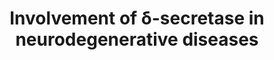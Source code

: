 ---
annotations:
- id: DOID:1289
  parent: central nervous system disease
  type: Disease Ontology
  value: neurodegenerative disease
- id: DOID:14330
  parent: central nervous system disease
  type: Disease Ontology
  value: Parkinson's disease
- id: DOID:9255
  parent: central nervous system disease
  type: Disease Ontology
  value: frontotemporal dementia
- id: PW:0000016
  parent: disease pathway
  type: Pathway Ontology
  value: amyotrophic lateral sclerosis pathway
- id: DOID:332
  parent: central nervous system disease
  type: Disease Ontology
  value: amyotrophic lateral sclerosis
- id: PW:0000015
  parent: disease pathway
  type: Pathway Ontology
  value: Alzheimer's disease pathway
- id: PW:0000014
  parent: disease pathway
  type: Pathway Ontology
  value: neurodegenerative pathway
- id: DOID:10652
  parent: central nervous system disease
  type: Disease Ontology
  value: Alzheimer's disease
- id: PW:0000018
  parent: disease pathway
  type: Pathway Ontology
  value: Parkinson's disease pathway
authors:
- Pat hofer
- Tamara Fitzinger
- Marlenef97
- DeSl
- Eweitz
citedin: ''
communities: []
description: 'Mammalian asparagine endopeptidase, also known as δ-secretase, is a
  key player in a number of neurodegenerative illnesses, including Alzheimer''s, Parkinson''s
  or ALS. The enzyme can get activated in the aging brain and starts to cleave amyloid
  precursor protein (APP) and promotes the production of amyloid-β (Aβ). δ-secretase
  also breaks down tau, alpha-synuclein, SET, and TAR DNA-binding protein 43, generating
  neurotoxic fragments and impairing their physiological processes. Each fragment
  has either been identified in patient samples with the relevant disease or has undergone
  testing to determine whether it can cause the disease pathology. This pathway is
  based on Figure 1 from the paper:"δ-secretase in neurodegenerative diseases: mechanisms,
  regulators and therapeutic opportunities. Published by Zhang Z, Tian Y, Ye K.'
last-edited: 2024-02-21
ndex: null
organisms:
- Homo sapiens
redirect_from:
- /index.php/Pathway:WP5372
- /instance/WP5372
- /instance/WP5372_r128716
revision: r128716
schema-jsonld:
- '@context': https://schema.org/
  '@id': https://wikipathways.github.io/pathways/WP5372.html
  '@type': Dataset
  creator:
    '@type': Organization
    name: WikiPathways
  description: 'Mammalian asparagine endopeptidase, also known as δ-secretase, is
    a key player in a number of neurodegenerative illnesses, including Alzheimer''s,
    Parkinson''s or ALS. The enzyme can get activated in the aging brain and starts
    to cleave amyloid precursor protein (APP) and promotes the production of amyloid-β
    (Aβ). δ-secretase also breaks down tau, alpha-synuclein, SET, and TAR DNA-binding
    protein 43, generating neurotoxic fragments and impairing their physiological
    processes. Each fragment has either been identified in patient samples with the
    relevant disease or has undergone testing to determine whether it can cause the
    disease pathology. This pathway is based on Figure 1 from the paper:"δ-secretase
    in neurodegenerative diseases: mechanisms, regulators and therapeutic opportunities.
    Published by Zhang Z, Tian Y, Ye K.'
  keywords:
  - AKT 1
  - AKT 2
  - AKT 3
  - APP
  - Amyloid-beta
  - BACE1
  - BDNF
  - "C/EBP10A\U0001D6FD"
  - DOPAL
  - Dopamine
  - LGMN
  - MAO B
  - Microtubule-associated protein tau
  - PP2A
  - Prolegumain
  - SET
  - SRPK2
  - STAT1
  - TDP-43
  - TrkB
  - α-synuclein
  - δ-secretase
  - 'δ-secretase '
  license: CC0
  name: Involvement of δ-secretase in neurodegenerative diseases
seo: CreativeWork
title: Involvement of δ-secretase in neurodegenerative diseases
wpid: WP5372
---